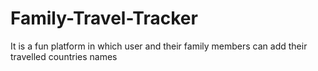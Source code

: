 # Family-Travel-Tracker
It is a fun platform in which user and their family members can add their travelled countries names
